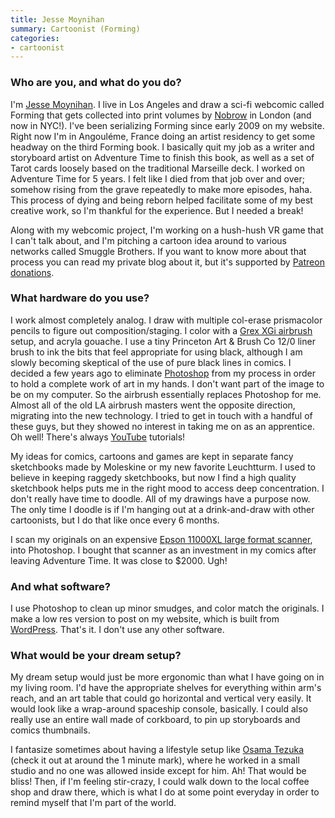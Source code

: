 ```yaml
---
title: Jesse Moynihan
summary: Cartoonist (Forming)
categories:
- cartoonist
---
```


### Who are you, and what do you do?

I'm [Jesse Moynihan](http://jessemoynihan.com/ "Jesse's website."). I live in Los Angeles and draw a sci-fi webcomic called Forming that gets collected into print volumes by [Nobrow](http://nobrow.net/ "An art and book publisher.") in London (and now in NYC!). I've been serializing Forming since early 2009 on my website. Right now I'm in Angouléme, France doing an artist residency to get some headway on the third Forming book. I basically quit my job as a writer and storyboard artist on Adventure Time to finish this book, as well as a set of Tarot cards loosely based on the traditional Marseille deck. I worked on Adventure Time for 5 years. I felt like I died from that job over and over; somehow rising from the grave repeatedly to make more episodes, haha. This process of dying and being reborn helped facilitate some of my best creative work, so I'm thankful for the experience. But I needed a break! 

Along with my webcomic project, I'm working on a hush-hush VR game that I can't talk about, and I'm pitching a cartoon idea around to various networks called Smuggle Brothers. If you want to know more about that process you can read my private blog about it, but it's supported by [Patreon donations](https://www.patreon.com/forming "Jesse's Patron account."). 

### What hardware do you use?

I work almost completely analog. I draw with multiple col-erase prismacolor pencils to figure out composition/staging. I color with a [Grex XGi airbrush][genesis.xgi] setup, and acryla gouache. I use a tiny Princeton Art & Brush Co 12/0 liner brush to ink the bits that feel appropriate for using black, although I am slowly becoming skeptical of the use of pure black lines in comics. I decided a few years ago to eliminate [Photoshop][] from my process in order to hold a complete work of art in my hands. I don't want part of the image to be on my computer. So the airbrush essentially replaces Photoshop for me. Almost all of the old LA airbrush masters went the opposite direction, migrating into the new technology. I tried to get in touch with a handful of these guys, but they showed no interest in taking me on as an apprentice. Oh well! There's always [YouTube][] tutorials! 

My ideas for comics, cartoons and games are kept in separate fancy sketchbooks made by Moleskine or my new favorite Leuchtturm. I used to believe in keeping raggedy sketchbooks, but now I find a high quality sketchbook helps puts me in the right mood to access deep concentration. I don't really have time to doodle. All of my drawings have a purpose now. The only time I doodle is if I'm hanging out at a drink-and-draw with other cartoonists, but I do that like once every 6 months. 

I scan my originals on an expensive [Epson 11000XL large format scanner][expression-11000xl], into Photoshop. I bought that scanner as an investment in my comics after leaving Adventure Time. It was close to $2000. Ugh!

### And what software?

I use Photoshop to clean up minor smudges, and color match the originals. I make a low res version to post on my website, which is built from [WordPress][]. That's it. I don't use any other software. 

### What would be your dream setup?

My dream setup would just be more ergonomic than what I have going on in my living room. I'd have the appropriate shelves for everything within arm's reach, and an art table that could go horizontal and vertical very easily. It would look like a wrap-around spaceship console, basically. I could also really use an entire wall made of corkboard, to pin up storyboards and comics thumbnails.

I fantasize sometimes about having a lifestyle setup like [Osama Tezuka](https://www.youtube.com/watch?v=yULt_h3E_Ag "A YouTube video about Osama Tezuka.") (check it out at around the 1 minute mark), where he worked in a small studio and no one was allowed inside except for him. Ah! That would be bliss! Then, if I'm feeling stir-crazy, I could walk down to the local coffee shop and draw there, which is what I do at some point everyday in order to remind myself that I'm part of the world.

[genesis.xgi]: http://grexusa.com/grexairbrush/products.php5?id=Genesis.XGi "A dual action airbrush."
[expression-11000xl]: http://www.epson.com/cgi-bin/Store/jsp/Product/Overview.do?BV_UseBVCookie=yes&sku=E11000XL-PH "A large-format scanner."
[youtube]: https://www.youtube.com/ "A web site for watching 80's TV commercials and bad mashups."
[photoshop]: https://www.adobe.com/products/photoshop.html "A bitmap image editor."
[wordpress]: https://wordpress.com/ "Weblog publishing software."
